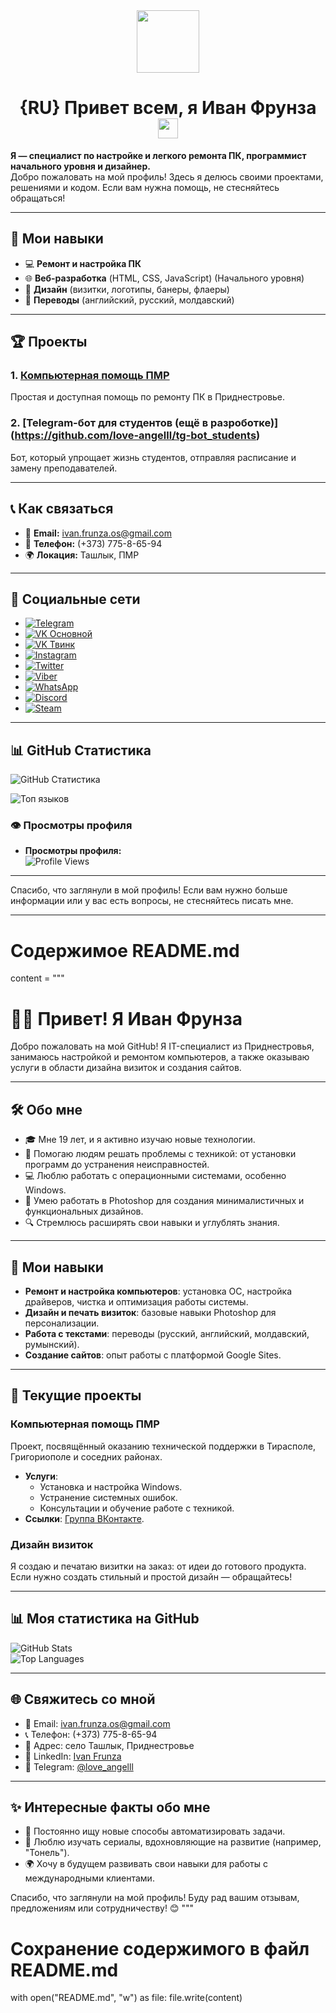  <!--                         РУССКАЯ ВЕРСИЯ                         -->
<div id="header" align="center">
  <img src="https://media.giphy.com/media/M9gbBd9nbDrOTu1Mqx/giphy.gif" width="100"/>
</div>

<h1 align="center">{RU} Привет всем, я Иван Фрунза
<img src="https://github.com/blackcater/blackcater/raw/main/images/Hi.gif" height="32"/></h1>

**Я — специалист по настройке и легкого ремонта ПК, программист начального уровня и дизайнер.**  
Добро пожаловать на мой профиль! Здесь я делюсь своими проектами, решениями и кодом. Если вам нужна помощь, не стесняйтесь обращаться!

---

## 🌟 Мои навыки

- 💻 **Ремонт и настройка ПК**
- 🌐 **Веб-разработка** (HTML, CSS, JavaScript) (Начального уровня)
- 🎨 **Дизайн** (визитки, логотипы, банеры, флаеры)
- 📜 **Переводы** (английский, русский, молдавский)

---

## 🏆 Проекты

### 1. **[Компьютерная помощь ПМР](https://vk.com/pc_help_pmr)**
Простая и доступная помощь по ремонту ПК в Приднестровье.

### 2. **[Telegram-бот для студентов (ещё в разроботке)] (https://github.com/love-angelll/tg-bot_students)**
Бот, который упрощает жизнь студентов, отправляя расписание и замену преподавателей.

---

## 📞 Как связаться

- 📧 **Email:** [ivan.frunza.os@gmail.com](mailto:ivan.frunza.os@gmail.com)
- 📱 **Телефон:** (+373) 775-8-65-94
- 🌍 **Локация:** Ташлык, ПМР

---

## 📱 Социальные сети

- [![Telegram](https://img.shields.io/badge/Telegram-2CA5E0?style=for-the-badge&logo=telegram&logoColor=white)](https://t.me/love_angelll)
- [![VK Основной](https://img.shields.io/badge/VK%20Основной-4A76A8?style=for-the-badge&logo=vk&logoColor=white)](https://vk.com/love_angelll)
- [![VK Твинк](https://img.shields.io/badge/VK%20Твинк-4A76A8?style=for-the-badge&logo=vk&logoColor=white)](https://vk.com/lover_kotik)
- [![Instagram](https://img.shields.io/badge/Instagram-E4405F?style=for-the-badge&logo=instagram&logoColor=white)](https://instagram.com/devil_kotik)
- [![Twitter](https://img.shields.io/badge/Twitter-1DA1F2?style=for-the-badge&logo=twitter&logoColor=white)](https://twitter.com/ivan_frunza)
- [![Viber](https://img.shields.io/badge/Viber-8B66A9?style=for-the-badge&logo=viber&logoColor=white)](viber://chat?number=%2B37377586594)
- [![WhatsApp](https://img.shields.io/badge/WhatsApp-25D366?style=for-the-badge&logo=whatsapp&logoColor=white)](https://wa.me/37377586594)
- [![Discord](https://img.shields.io/badge/Discord-5865F2?style=for-the-badge&logo=discord&logoColor=white)](https://discord.com)
- [![Steam](https://img.shields.io/badge/Steam-000000?style=for-the-badge&logo=steam&logoColor=white)](https://steamcommunity.com/id/love_angelll/)

---

## 📊 GitHub Статистика

![GitHub Статистика](https://github-readme-stats.vercel.app/api?username=love-angelll&show_icons=true&count_private=true&theme=tokyonight)

![Топ языков](https://github-readme-stats.vercel.app/api/top-langs/?username=love-angelll&layout=compact&theme=tokyonight)

### 👁️ Просмотры профиля
- **Просмотры профиля:**<br>![Profile Views](https://komarev.com/ghpvc/?username=love-angelll&label=Profile%20Views&color=blue)

---

Спасибо, что заглянули в мой профиль! Если вам нужно больше информации или у вас есть вопросы, не стесняйтесь писать мне.

---

# Содержимое README.md
content = """
# 👨‍💻 Привет! Я Иван Фрунза  

Добро пожаловать на мой GitHub! Я IT-специалист из Приднестровья, занимаюсь настройкой и ремонтом компьютеров, а также оказываю услуги в области дизайна визиток и создания сайтов.  

---

## 🛠 Обо мне  
- 🎓 Мне 19 лет, и я активно изучаю новые технологии.  
- 🌟 Помогаю людям решать проблемы с техникой: от установки программ до устранения неисправностей.  
- 💻 Люблю работать с операционными системами, особенно Windows.  
- 🎨 Умею работать в Photoshop для создания минималистичных и функциональных дизайнов.  
- 🔍 Стремлюсь расширять свои навыки и углублять знания.  

---

## 🔧 Мои навыки  
- **Ремонт и настройка компьютеров**: установка ОС, настройка драйверов, чистка и оптимизация работы системы.  
- **Дизайн и печать визиток**: базовые навыки Photoshop для персонализации.  
- **Работа с текстами**: переводы (русский, английский, молдавский, румынский).  
- **Создание сайтов**: опыт работы с платформой Google Sites.  

---

## 📂 Текущие проекты  
### **Компьютерная помощь ПМР**  
Проект, посвящённый оказанию технической поддержки в Тирасполе, Григориополе и соседних районах.  

- **Услуги**:  
  - Установка и настройка Windows.  
  - Устранение системных ошибок.  
  - Консультации и обучение работе с техникой.  
- **Ссылки**: [Группа ВКонтакте](https://vk.com/pc_help_pmr).  

### **Дизайн визиток**  
Я создаю и печатаю визитки на заказ: от идеи до готового продукта. Если нужно создать стильный и простой дизайн — обращайтесь!  

---

## 📊 Моя статистика на GitHub  
![GitHub Stats](https://github-readme-stats.vercel.app/api?username=love-angelll&show_icons=true&theme=radical)  
![Top Languages](https://github-readme-stats.vercel.app/api/top-langs/?username=love-angelll&layout=compact&theme=radical)  

---

## 🌐 Свяжитесь со мной  
- 📧 Email: ivan.frunza.os@gmail.com  
- 📞 Телефон: (+373) 775-8-65-94  
- 🏡 Адрес: село Ташлык, Приднестровье  
- 💼 LinkedIn: [Ivan Frunza](https://www.linkedin.com)  
- 💬 Telegram: [@love_angelll](https://t.me/ivanfrunza)  

---

## ✨ Интересные факты обо мне  
- 🚀 Постоянно ищу новые способы автоматизировать задачи.  
- 📖 Люблю изучать сериалы, вдохновляющие на развитие (например, "Тонель").  
- 🌍 Хочу в будущем развивать свои навыки для работы с международными клиентами.  

Спасибо, что заглянули на мой профиль! Буду рад вашим отзывам, предложениям или сотрудничеству! 😊
"""

# Сохранение содержимого в файл README.md
with open("README.md", "w") as file:
    file.write(content)